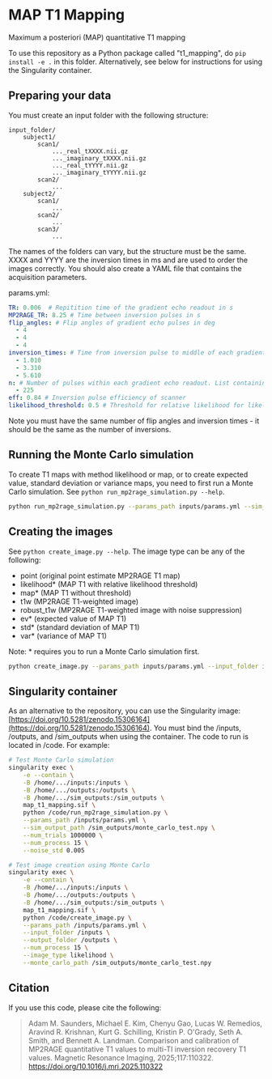# MAP T1 Mapping
Maximum a posteriori (MAP) quantitative T1 mapping

To use this repository as a Python package called "t1_mapping", do `pip install -e .` in this folder. Alternatively, see below for instructions for using the Singularity container.

## Preparing your data 
You must create an input folder with the following structure:
```
input_folder/
    subject1/
        scan1/
            ..._real_tXXXX.nii.gz
            ..._imaginary_tXXXX.nii.gz
            ..._real_tYYYY.nii.gz
            ..._imaginary_tYYYY.nii.gz
        scan2/
            ...
    subject2/
        scan1/
            ...
        scan2/
            ...
        scan3/
            ...
```

The names of the folders can vary, but the structure must be the same. XXXX and YYYY are the inversion times in ms and are used to order the images correctly. You should also create a YAML file that contains the acquisition parameters.

params.yml:
```YAML
TR: 0.006  # Repitition time of the gradient echo readout in s
MP2RAGE_TR: 8.25 # Time between inversion pulses in s
flip_angles: # Flip angles of gradient echo pulses in deg
  - 4
  - 4
  - 4
inversion_times: # Time from inversion pulse to middle of each gradient echo readout
  - 1.010
  - 3.310  
  - 5.610
n: # Number of pulses within each gradient echo readout. List containing 1 int or 2 ints for number before and after center of k-space.
  - 225
eff: 0.84 # Inversion pulse efficiency of scanner
likelihood_threshold: 0.5 # Threshold for relative likelihood for likelihood method of T1 mapping
```

Note you must have the same number of flip angles and inversion times - it should be the same as the number of inversions.

## Running the Monte Carlo simulation
To create T1 maps with method likelihood or map, or to create expected value, standard deviation or variance maps, you need to first run a Monte Carlo simulation. See `python run_mp2rage_simulation.py --help`.

```bash
python run_mp2rage_simulation.py --params_path inputs/params.yml --sim_output_path sim_outputs/counts_1M_0.005.npy --num_trials 1000000 --num_process 15 --noise_std 0.005
```

## Creating the images
See `python create_image.py --help`. The image type can be any of the following:
- point (original point estimate MP2RAGE T1 map)
- likelihood* (MAP T1 with relative likelihood threshold) 
- map* (MAP T1 without threshold)
- t1w (MP2RAGE T1-weighted image)
- robust_t1w (MP2RAGE T1-weighted image with noise suppression)
- ev* (expected value of MAP T1)
- std* (standard deviation of MAP T1)
- var* (variance of MAP T1)

Note: * requires you to run a Monte Carlo simulation first.

```bash
python create_image.py --params_path inputs/params.yml --input_folder inputs/ --num_process 1 --image_type likelihood --monte_carlo_path sim_outputs/counts_1M_0.005.npy --output_folder outputs/
```

## Singularity container
As an alternative to the repository, you can use the Singularity image: [https://doi.org/10.5281/zenodo.15306164](https://doi.org/10.5281/zenodo.15306164). You must bind the /inputs, /outputs, and /sim_outputs when using the container. The code to run is located in /code. For example:

```bash
# Test Monte Carlo simulation
singularity exec \
    -e --contain \
    -B /home/.../inputs:/inputs \
    -B /home/.../outputs:/outputs \
    -B /home/.../sim_outputs:/sim_outputs \
    map_t1_mapping.sif \
    python /code/run_mp2rage_simulation.py \
    --params_path /inputs/params.yml \
    --sim_output_path /sim_outputs/monte_carlo_test.npy \
    --num_trials 1000000 \
    --num_process 15 \
    --noise_std 0.005

# Test image creation using Monte Carlo
singularity exec \
    -e --contain \
    -B /home/.../inputs:/inputs \
    -B /home/.../outputs:/outputs \
    -B /home/.../sim_outputs:/sim_outputs \
    map_t1_mapping.sif \
    python /code/create_image.py \
    --params_path /inputs/params.yml \
    --input_folder /inputs \
    --output_folder /outputs \
    --num_process 15 \
    --image_type likelihood \
    --monte_carlo_path /sim_outputs/monte_carlo_test.npy
```

## Citation
If you use this code, please cite the following:

> Adam M. Saunders, Michael E. Kim, Chenyu Gao, Lucas W. Remedios, Aravind R. Krishnan, Kurt G. Schilling, Kristin P. O'Grady, Seth A. Smith, and Bennett A. Landman. Comparison and calibration of MP2RAGE quantitative T1 values to multi-TI inversion recovery T1 values. Magnetic Resonance Imaging, 2025;117:110322. https://doi.org/10.1016/j.mri.2025.110322